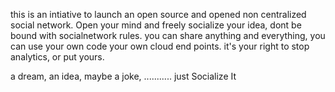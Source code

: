 this is an intiative to launch an open source and opened non centralized social network.
Open your mind and freely socialize your idea, dont be bound with socialnetwork rules.
you can share anything and everything, you can use your own code your own cloud end points.
it's your right to stop analytics, or put yours.


a dream, an idea, maybe a joke, ........... just Socialize It
